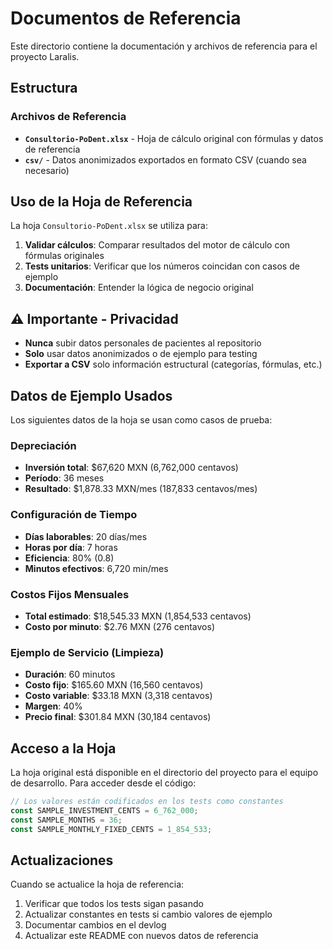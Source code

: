 # Documentos de Referencia

Este directorio contiene la documentación y archivos de referencia para el proyecto Laralis.

## Estructura

### Archivos de Referencia
- **`Consultorio-PoDent.xlsx`** - Hoja de cálculo original con fórmulas y datos de referencia
- **`csv/`** - Datos anonimizados exportados en formato CSV (cuando sea necesario)

## Uso de la Hoja de Referencia

La hoja `Consultorio-PoDent.xlsx` se utiliza para:

1. **Validar cálculos**: Comparar resultados del motor de cálculo con fórmulas originales
2. **Tests unitarios**: Verificar que los números coincidan con casos de ejemplo
3. **Documentación**: Entender la lógica de negocio original

## ⚠️ Importante - Privacidad

- **Nunca** subir datos personales de pacientes al repositorio
- **Solo** usar datos anonimizados o de ejemplo para testing
- **Exportar a CSV** solo información estructural (categorías, fórmulas, etc.)

## Datos de Ejemplo Usados

Los siguientes datos de la hoja se usan como casos de prueba:

### Depreciación
- **Inversión total**: $67,620 MXN (6,762,000 centavos)
- **Período**: 36 meses
- **Resultado**: $1,878.33 MXN/mes (187,833 centavos/mes)

### Configuración de Tiempo
- **Días laborables**: 20 días/mes
- **Horas por día**: 7 horas
- **Eficiencia**: 80% (0.8)
- **Minutos efectivos**: 6,720 min/mes

### Costos Fijos Mensuales
- **Total estimado**: $18,545.33 MXN (1,854,533 centavos)
- **Costo por minuto**: $2.76 MXN (276 centavos)

### Ejemplo de Servicio (Limpieza)
- **Duración**: 60 minutos  
- **Costo fijo**: $165.60 MXN (16,560 centavos)
- **Costo variable**: $33.18 MXN (3,318 centavos)
- **Margen**: 40%
- **Precio final**: $301.84 MXN (30,184 centavos)

## Acceso a la Hoja

La hoja original está disponible en el directorio del proyecto para el equipo de desarrollo. Para acceder desde el código:

```typescript
// Los valores están codificados en los tests como constantes
const SAMPLE_INVESTMENT_CENTS = 6_762_000;
const SAMPLE_MONTHS = 36;
const SAMPLE_MONTHLY_FIXED_CENTS = 1_854_533;
```

## Actualizaciones

Cuando se actualice la hoja de referencia:

1. Verificar que todos los tests sigan pasando
2. Actualizar constantes en tests si cambio valores de ejemplo  
3. Documentar cambios en el devlog
4. Actualizar este README con nuevos datos de referencia
